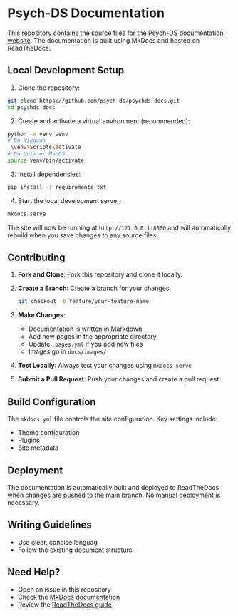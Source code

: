 # Psych-DS Documentation

This repository contains the source files for the [Psych-DS documentation website](https://psychds-docs.readthedocs.io/). The documentation is built using MkDocs and hosted on ReadTheDocs.

## Local Development Setup

1. Clone the repository:
```bash
git clone https://github.com/psych-ds/psychds-docs.git
cd psychds-docs
```

2. Create and activate a virtual environment (recommended):
```bash
python -m venv venv
# On Windows
.\venv\Scripts\activate
# On Unix or MacOS
source venv/bin/activate
```

3. Install dependencies:
```bash
pip install -r requirements.txt
```

4. Start the local development server:
```bash
mkdocs serve
```

 The site will now be running at `http://127.0.0.1:8000` and will automatically rebuild when you save changes to any source files.


## Contributing

1. **Fork and Clone**: Fork this repository and clone it locally.

2. **Create a Branch**: Create a branch for your changes:
   ```bash
   git checkout -b feature/your-feature-name
   ```

3. **Make Changes**: 
   - Documentation is written in Markdown
   - Add new pages in the appropriate directory
   - Update `.pages.yml` if you add new files
   - Images  go in `docs/images/`

4. **Test Locally**: Always test your changes using `mkdocs serve`

5. **Submit a Pull Request**: Push your changes and create a pull request

## Build Configuration

The `mkdocs.yml` file controls the site configuration. Key settings include:

- Theme configuration
- Plugins
- Site metadata

## Deployment

The documentation is automatically built and deployed to ReadTheDocs when changes are pushed to the main branch. No manual deployment is necessary.

## Writing Guidelines

- Use clear, concise languag
- Follow the existing document structure

## Need Help?

- Open an issue in this repository
- Check the [MkDocs documentation](https://www.mkdocs.org/)
- Review the [ReadTheDocs guide](https://docs.readthedocs.io/)
